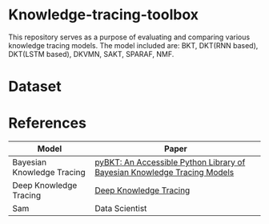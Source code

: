 # Knowledge-tracing-toolbox
This repository serves as a purpose of evaluating and comparing various knowledge tracing models. The model included are: BKT, DKT(RNN based), DKT(LSTM based), DKVMN, SAKT, SPARAF, NMF.

# Dataset

# References
| Model     | Paper    |
|----------|---------------|
| Bayesian Knowledge Tracing   | [pyBKT: An Accessible Python Library of Bayesian Knowledge Tracing Models](https://arxiv.org/abs/1506.05908)   |
| Deep Knowledge Tracing     | [Deep Knowledge Tracing](https://arxiv.org/abs/1506.05908)     |
| Sam      | Data Scientist|


